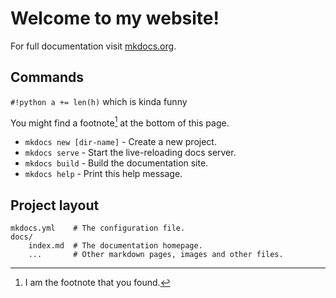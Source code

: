 # Welcome to my website!

For full documentation visit [mkdocs.org](http://mkdocs.org).

## Commands

`#!python a += len(h)` which is kinda funny

You might find a footnote[^1] at the bottom of this page.

[^1]: I am the footnote that you found.



* `mkdocs new [dir-name]` - Create a new project.
* `mkdocs serve` - Start the live-reloading docs server.
* `mkdocs build` - Build the documentation site.
* `mkdocs help` - Print this help message.

## Project layout

    mkdocs.yml    # The configuration file.
    docs/
        index.md  # The documentation homepage.
        ...       # Other markdown pages, images and other files.
